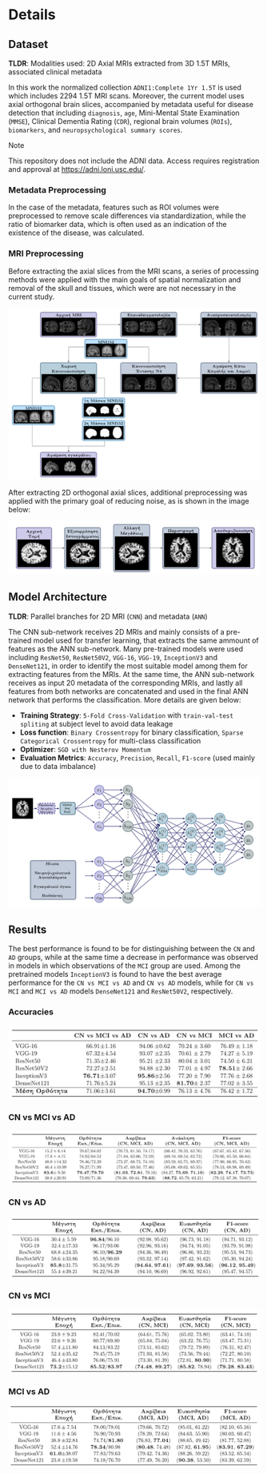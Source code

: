 # Details

## Dataset

**TLDR**: Modalities used: 2D Axial MRIs extracted from 3D 1.5T MRIs, associated clinical metadata

In this work the normalized collection `ADNI1:Complete 1Yr 1.5T` is used which includes 2294 1.5T MRI scans.
Moreover, the current model uses axial orthogonal brain slices, accompanied by metadata useful for disease detection that including `diagnosis`, `age`, Mini-Mental State Examination (`MMSE`), Clinical Dementia Rating (`CDR`), regional brain volumes (`ROIs`), `biomarkers`, and `neuropsychological summary scores`.

> [!NOTE] 
> This repository does not include the ADNI data. Access requires registration and approval at https://adni.loni.usc.edu/.

### Metadata Preprocessing
In the case of the metadata, features such as ROI volumes were preprocessed to remove scale differences via standardization, while the ratio of biomarker data, which is often used as an indication of the existence of the disease, was calculated.
 
### MRI Preprocessing
Before extracting the axial slices from the MRI scans, a series of processing methods were applied with the main goals of spatial normalization and removal of the skull and tissues, which were are not necessary in the current study.

![](./Images/3D_Preprocessing.PNG)

After extracting 2D orthogonal axial slices, additional preprocessing was applied with the primary goal of reducing noise, as is shown in the image below:

<p align="center">
  <img src="./Images/2D_Preprocessing.PNG" alt="Description"/>
</p>



## Model Architecture
**TLDR**: Parallel branches for 2D MRI (`CNN`) and metadata (`ANN`)

The CNN sub-network receives 2D MRIs and mainly consists of a pre-trained model used for transfer learning, that extracts the same ammount of features as the ANN sub-network.
Many pre-trained models were used including `ResNet50`, `ResNet50V2`, `VGG-16`, `VGG-19`, `InceptionV3` and `DenseNet121`, in order to identify the most suitable model among them for extracting features from the MRIs. 
At the same time, the ANN sub-network receives as input 20 metadata of the corresponding MRIs, and lastly all features from both networks are concatenated and used in the final ANN network that performs the classification. More details are given below:

- **Training Strategy**: `5-Fold Cross-Validation` with `train-val-test spliting` at subject level to avoid data leakage
- **Loss function**: `Binary Crossentropy` for binary classification, `Sparse Categorical Crossentropy` for multi-class classification
- **Optimizer**: `SGD with Nesterov Momentum`
- **Evaluation Metrics**: `Accuracy`, `Precision`, `Recall`, `F1-score` (used mainly due to data imbalance)

![](./Images/Model.PNG)


## Results

The best performance is found to be for distinguishing between the `CN` and `AD` groups, while at the same time a decrease in performance was observed in models in which observations of the `MCI` group are used.
Among the pretrained models `InceptionV3` is found to have the best average performance for the `CN vs MCI vs AD` and `CN vs AD` models, while for `CN vs MCI` and `MCI vs AD` models `DenseNet121` and `ResNet50V2`, respectively.

### Accuracies
![](./Images/Accuracies.PNG)

### CN vs MCI vs AD
![](./Images/CNvsMCIvsAD.PNG)

### CN vs AD
![](./Images/CNvsAD.PNG)

### CN vs MCI
![](./Images/CNvsMCI.PNG)

### MCI vs AD
![](./Images/MCIvsAD.PNG)

